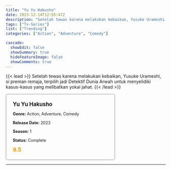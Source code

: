 ```yaml
---
title: "Yu Yu Hakusho"
date: 2023-12-14T12:55:47Z
description: "Setelah tewas karena melakukan kebaikan, Yusuke Urameshi, si preman remaja, terpilih jadi Detektif Dunia Arwah untuk menyelidiki kasus-kasus yang melibatkan yokai jahat."
tags: ["Tv-Series"]
list: ["Trending"]
categories: ["Action", "Adventure", "Comedy"]

cascade:
  showEdit: false
  showSummary: true
  hideFeatureImage: false
  showComments: true
---
```


{{< lead >}}
Setelah tewas karena melakukan kebaikan, Yusuke Urameshi, si preman remaja, terpilih jadi Detektif Dunia Arwah untuk menyelidiki kasus-kasus yang melibatkan yokai jahat.
{{< /lead >}}

<style>

/* CSS for the movie information box */
        .movie-box {
            width: 300px;
            padding: 20px;
            border: 2px solid #ccc; /* Border added */
            border-radius: 5px;
            box-shadow: 0 0 5px rgba(0, 0, 0, 0.2);
        }

        /* CSS for movie title */
        .movie-title {
            font-size: 1.2em;
            font-weight: bold;
            margin-bottom: 10px;
        }

        /* CSS for movie details */
        .movie-details {
            font-size: 0.9em;
            margin-bottom: 10px;
        }

        /* CSS for movie rating */
        .movie-rating {
            font-size: 1.2em;
            font-weight: bold;
            color: #ff9900; /* IMDb's rating color */
        }
</style>

 <div class="movie-box">
        <div class="movie-title">Yu Yu Hakusho</div>
        <div class="movie-details">
            <p><strong>Genre:</strong> Action, Adventure, Comedy</p>
            <p><strong>Release Date:</strong> 2023</p>
            <p><strong>Season:</strong> 1</p>
            <p><strong>Status:</strong> Complete</p>
        </div>
        <div class="movie-rating">9.5</div>
    </div>

---